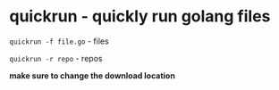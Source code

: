 # quickrun - quickly run golang files

`quickrun -f file.go` - files

`quickrun -r repo` - repos

**make sure to change the download location**

